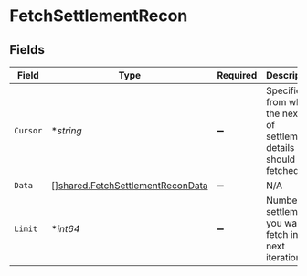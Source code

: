 # FetchSettlementRecon


## Fields

| Field                                                                                | Type                                                                                 | Required                                                                             | Description                                                                          |
| ------------------------------------------------------------------------------------ | ------------------------------------------------------------------------------------ | ------------------------------------------------------------------------------------ | ------------------------------------------------------------------------------------ |
| `Cursor`                                                                             | **string*                                                                            | :heavy_minus_sign:                                                                   | Specifies from where the next set of settlement details should be fetched.           |
| `Data`                                                                               | [][shared.FetchSettlementReconData](../../models/shared/fetchsettlementrecondata.md) | :heavy_minus_sign:                                                                   | N/A                                                                                  |
| `Limit`                                                                              | **int64*                                                                             | :heavy_minus_sign:                                                                   | Number of settlements you want to fetch in the next iteration.                       |
